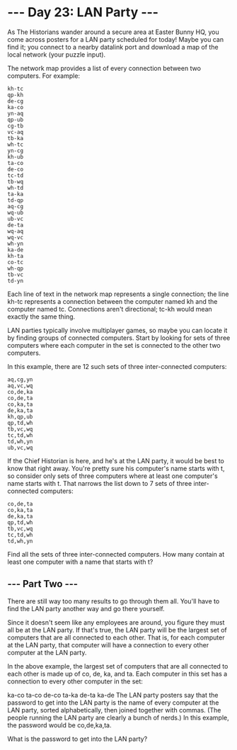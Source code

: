 --- Day 23: LAN Party ---
=========================
As The Historians wander around a secure area at Easter Bunny HQ, you come across posters for a LAN party scheduled for
today! Maybe you can find it; you connect to a nearby datalink port and download a map of the local network (your puzzle
input).

The network map provides a list of every connection between two computers. For example:

```
kh-tc
qp-kh
de-cg
ka-co
yn-aq
qp-ub
cg-tb
vc-aq
tb-ka
wh-tc
yn-cg
kh-ub
ta-co
de-co
tc-td
tb-wq
wh-td
ta-ka
td-qp
aq-cg
wq-ub
ub-vc
de-ta
wq-aq
wq-vc
wh-yn
ka-de
kh-ta
co-tc
wh-qp
tb-vc
td-yn
```

Each line of text in the network map represents a single connection; the line kh-tc represents a connection between the
computer named kh and the computer named tc. Connections aren't directional; tc-kh would mean exactly the same thing.

LAN parties typically involve multiplayer games, so maybe you can locate it by finding groups of connected computers.
Start by looking for sets of three computers where each computer in the set is connected to the other two computers.

In this example, there are 12 such sets of three inter-connected computers:

```
aq,cg,yn
aq,vc,wq
co,de,ka
co,de,ta
co,ka,ta
de,ka,ta
kh,qp,ub
qp,td,wh
tb,vc,wq
tc,td,wh
td,wh,yn
ub,vc,wq
```

If the Chief Historian is here, and he's at the LAN party, it would be best to know that right away. You're pretty sure
his computer's name starts with t, so consider only sets of three computers where at least one computer's name starts
with t. That narrows the list down to 7 sets of three inter-connected computers:

```
co,de,ta
co,ka,ta
de,ka,ta
qp,td,wh
tb,vc,wq
tc,td,wh
td,wh,yn
```

Find all the sets of three inter-connected computers. How many contain at least one computer with a name that starts
with t?

--- Part Two ---
----------------

There are still way too many results to go through them all. You'll have to find the LAN party another way and go there
yourself.

Since it doesn't seem like any employees are around, you figure they must all be at the LAN party. If that's true, the
LAN party will be the largest set of computers that are all connected to each other. That is, for each computer at the
LAN party, that computer will have a connection to every other computer at the LAN party.

In the above example, the largest set of computers that are all connected to each other is made up of co, de, ka, and
ta. Each computer in this set has a connection to every other computer in the set:

ka-co
ta-co
de-co
ta-ka
de-ta
ka-de
The LAN party posters say that the password to get into the LAN party is the name of every computer at the LAN party,
sorted alphabetically, then joined together with commas. (The people running the LAN party are clearly a bunch of
nerds.) In this example, the password would be co,de,ka,ta.

What is the password to get into the LAN party?

